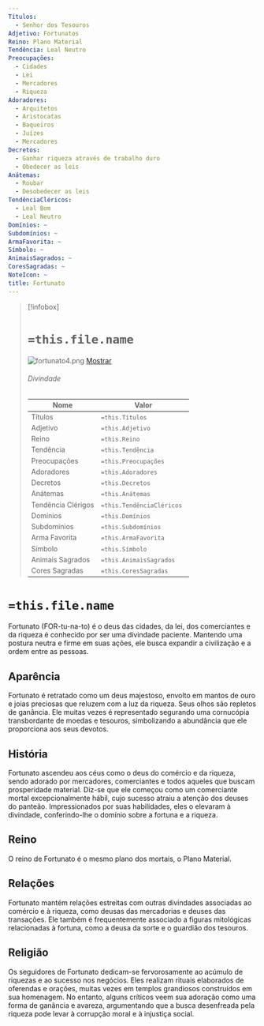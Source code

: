 ```yaml
---
Títulos:
  - Senhor dos Tesouros
Adjetivo: Fortunatos
Reino: Plano Material
Tendência: Leal Neutro
Preocupações:
  - Cidades
  - Lei
  - Mercadores
  - Riqueza
Adoradores:
  - Arquitetos
  - Aristocatas
  - Baqueiros
  - Juízes
  - Mercadores
Decretos:
  - Ganhar riqueza através de trabalho duro
  - Obedecer as leis
Anátemas:
  - Roubar
  - Desobedecer as leis
TendênciaCléricos:
  - Leal Bom
  - Leal Neutro
Domínios: ~
Subdomínios: ~
ArmaFavorita: ~
Símbolo: ~
AnimaisSagrados: ~
CoresSagradas: ~
NoteIcon: ~
title: Fortunato
---
```



 > 
 > \[!infobox\]
 > 
 > # `=this.file.name`
 > 
 > ![fortunato4.png](..\..\..\zz_Attachments\fortunato4.png)
 > [Mostrar](..\..\..\zz_Attachments\fortunato4.png)
 > 
 > ###### Divindade
 > 
 > |Nome|Valor|
 > |----|-----|
 > |Títulos|`=this.Títulos`|
 > |Adjetivo|`=this.Adjetivo`|
 > |Reino|`=this.Reino`|
 > |Tendência|`=this.Tendência`|
 > |Preocupações|`=this.Preocupações`|
 > |Adoradores|`=this.Adoradores`|
 > |Decretos|`=this.Decretos`|
 > |Anátemas|`=this.Anátemas`|
 > |Tendência Clérigos|`=this.TendênciaCléricos `|
 > |Domínios|`=this.Domínios`|
 > |Subdomínios|`=this.Subdomínios`|
 > |Arma Favorita|`=this.ArmaFavorita`|
 > |Símbolo|`=this.Símbolo`|
 > |Animais Sagrados|`=this.AnimaisSagrados`|
 > |Cores Sagradas|`=this.CoresSagradas`|

# `=this.file.name`

Fortunato (FOR-tu-na-to) é o deus das cidades, da lei, dos comerciantes e da riqueza é conhecido por ser uma divindade paciente. Mantendo uma postura neutra e firme em suas ações, ele busca expandir a civilização e a ordem entre as pessoas.

## Aparência

Fortunato é retratado como um deus majestoso, envolto em mantos de ouro e joias preciosas que reluzem com a luz da riqueza. Seus olhos são repletos de ganância. Ele muitas vezes é representado segurando uma cornucópia transbordante de moedas e tesouros, simbolizando a abundância que ele proporciona aos seus devotos.

## História

Fortunato ascendeu aos céus como o deus do comércio e da riqueza, sendo adorado por mercadores, comerciantes e todos aqueles que buscam prosperidade material. Diz-se que ele começou como um comerciante mortal excepcionalmente hábil, cujo sucesso atraiu a atenção dos deuses do panteão. Impressionados por suas habilidades, eles o elevaram à divindade, conferindo-lhe o domínio sobre a fortuna e a riqueza.

## Reino

O reino de Fortunato é o mesmo plano dos mortais, o Plano Material.

## Relações

Fortunato mantém relações estreitas com outras divindades associadas ao comércio e à riqueza, como deusas das mercadorias e deuses das transações. Ele também é frequentemente associado a figuras mitológicas relacionadas à fortuna, como a deusa da sorte e o guardião dos tesouros.

## Religião

Os seguidores de Fortunato dedicam-se fervorosamente ao acúmulo de riquezas e ao sucesso nos negócios. Eles realizam rituais elaborados de oferendas e orações, muitas vezes em templos grandiosos construídos em sua homenagem. No entanto, alguns críticos veem sua adoração como uma forma de ganância e avareza, argumentando que a busca desenfreada pela riqueza pode levar à corrupção moral e à injustiça social.
